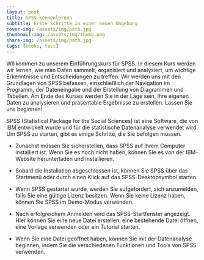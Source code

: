 ```yaml
---
layout: post
title: SPSS kennenlernen
subtitle: Erste Schritte in einer neuen Umgebung
cover-img: /assets/img/path.jpg
thumbnail-img: /assets/img/thumb.png
share-img: /assets/img/path.jpg
tags: [books, test]
---
```


Willkommen zu unserem Einführungskurs für SPSS. In diesem Kurs werden wir lernen, wie man Daten sammelt, organisiert und analysiert, um wichtige Erkenntnisse und Entscheidungen zu treffen. Wir werden uns mit den Grundlagen von SPSS befassen, einschließlich der Navigation im Programm, der Dateneingabe und der Erstellung von Diagrammen und Tabellen. Am Ende des Kurses werden Sie in der Lage sein, Ihre eigenen Daten zu analysieren und präsentable Ergebnisse zu erstellen. Lassen Sie uns beginnen!

SPSS (Statistical Package for the Social Sciences) ist eine Software, die von IBM entwickelt wurde und für die statistische Datenanalyse verwendet wird. Um SPSS zu starten, gibt es einige Schritte, die Sie befolgen müssen.

- Zunächst müssen Sie sicherstellen, dass SPSS auf Ihrem Computer installiert ist. Wenn Sie es noch nicht haben, können Sie es von der IBM-Website herunterladen und installieren.

- Sobald die Installation abgeschlossen ist, können Sie SPSS über das Startmenü oder durch einen Klick auf das SPSS-Desktopsymbol starten.

- Wenn SPSS gestartet wurde, werden Sie aufgefordert, sich anzumelden, falls Sie eine gültige Lizenz besitzen. Wenn Sie keine Lizenz haben, können Sie SPSS im Demo-Modus verwenden.

- Nach erfolgreichem Anmelden wird das SPSS-Startfenster angezeigt. Hier können Sie eine neue Datei erstellen, eine bestehende Datei öffnen, eine Vorlage verwenden oder ein Tutorial starten.

- Wenn Sie eine Datei geöffnet haben, können Sie mit der Datenanalyse beginnen, indem Sie die verschiedenen Funktionen und Tools von SPSS verwenden.
